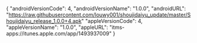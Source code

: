 {
"androidVersionCode": 4,
"androidVersionName": "1.0.0",
"androidURL": "https://raw.githubusercontent.com/louwy001/shoujidaiyu_update/master/Shoujidaiyu_release_1.0.0+4.apk"
"appleVersionCode": 4,
"appleVersionName": "1.0.0",
"appleURL": "itms-apps://itunes.apple.com/app/1493937009"
}